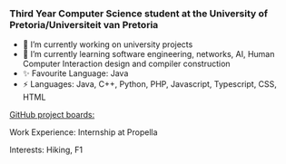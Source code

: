 ### Third Year Computer Science student at the University of Pretoria/Universiteit van Pretoria

- 🔭 I’m currently working on university projects 
- 🌱 I’m currently learning software engineering, networks, AI, Human Computer Interaction design and compiler construction
- ✨ Favourite Language: Java
- ⚡ Languages: Java, C++, Python, PHP, Javascript, Typescript, CSS, HTML

<a href="www.linkedin.com/in/jenna-lyn-gallagher">GitHub project boards:</a>

Work Experience: Internship at Propella

Interests: Hiking, F1

